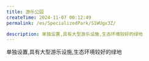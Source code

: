 ```yaml
---
title: 游乐公园
createTime: 2024-11-07 00:12:49
permalink: /es/SpecializedPark/S1WUgx3Z/

description: 单独设置,具有大型游乐设施,生态环境较好的绿地
---
```


单独设置,具有大型游乐设施,生态环境较好的绿地
